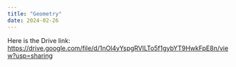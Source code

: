```yaml
---
title: "Geometry"
date: 2024-02-26
---
```

Here is the Drive link: https://drive.google.com/file/d/1nOl4yYspgRVlLTo5f1gybYT9HwkFpE8n/view?usp=sharing
